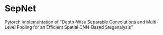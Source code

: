 # SepNet
Pytorch implementation of "Depth-Wise Separable Convolutions and Multi-Level Pooling for an Efficient Spatial CNN-Based Steganalysis"
